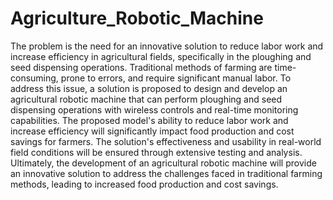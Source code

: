 # Agriculture_Robotic_Machine

The problem is the need for an innovative solution to reduce labor work and increase efficiency in agricultural fields, specifically in the ploughing and seed dispensing operations. Traditional methods of farming are time-consuming, prone to errors, and require significant manual labor. To address this issue, a solution is proposed to design and develop an agricultural robotic machine that can perform ploughing and seed dispensing operations with wireless controls and real-time monitoring capabilities. The proposed model's ability to reduce labor work and increase efficiency will significantly impact food production and cost savings for farmers. The solution's effectiveness and usability in real-world field conditions will be ensured through extensive testing and analysis. Ultimately, the development of an agricultural robotic machine will provide an innovative solution to address the challenges faced in traditional farming methods, leading to increased food production and cost savings.

